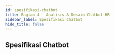```yaml
---
id: spesifikasi-chatbot
title: Bagian 4 - Analisis & Desain Chatbot HR
sidebar_label: Spesifikasi Chatbot
hide_title: false
---
```

## Spesifikasi Chatbot
